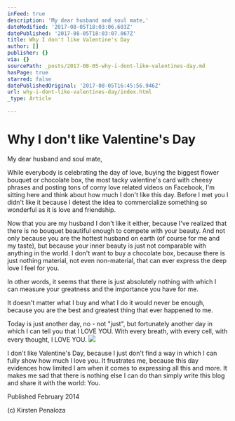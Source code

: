 ```yaml
---
inFeed: true
description: 'My dear husband and soul mate,'
dateModified: '2017-08-05T18:03:06.603Z'
datePublished: '2017-08-05T18:03:07.067Z'
title: Why I don't like Valentine's Day
author: []
publisher: {}
via: {}
sourcePath: _posts/2017-08-05-why-i-dont-like-valentines-day.md
hasPage: true
starred: false
datePublishedOriginal: '2017-08-05T16:45:56.946Z'
url: why-i-dont-like-valentines-day/index.html
_type: Article

---
```

# Why I don't like Valentine's Day

My dear husband and soul mate,

While everybody is celebrating the day of love, buying the biggest flower bouquet or chocolate box, the most tacky valentine's card with cheesy phrases and posting tons of corny love related videos on Facebook, I'm sitting here and think about how much I don't like this day. Before I met you I didn't like it because I detest the idea to commercialize something so wonderful as it is love and friendship.

Now that you are my husband I don't like it either, because I've realized that there is no bouquet beautiful enough to compete with your beauty. And not only because you are the hottest husband on earth (of course for me and my taste), but because your inner beauty is just not comparable with anything in the world. I don't want to buy a chocolate box, because there is just nothing material, not even non-material, that can ever express the deep love I feel for you.

In other words, it seems that there is just absolutely nothing with which I can measure your greatness and the importance you have for me.

It doesn't matter what I buy and what I do it would never be enough, because you are the best and greatest thing that ever happened to me.

Today is just another day, no - not "just", but fortunately another day in which I can tell you that I LOVE YOU. With every breath, with every cell, with every thought, I LOVE YOU.
![](https://the-grid-user-content.s3-us-west-2.amazonaws.com/0825633a-a232-47e2-8cf0-0feec46fe935.jpg)

I don't like Valentine's Day, because I just don't find a way in which I can fully show how much I love you. It frustrates me, because this day evidences how limited I am when it comes to expressing all this and more. It makes me sad that there is nothing else I can do than simply write this blog and share it with the world: You.

Published February 2014

(c) Kirsten Penaloza
